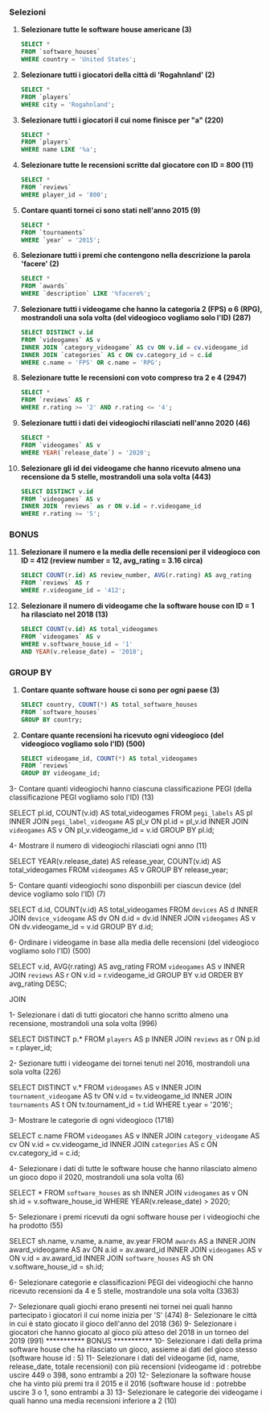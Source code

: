 ### Selezioni

1. **Selezionare tutte le software house americane (3)**
    ```sql
    SELECT * 
    FROM `software_houses` 
    WHERE country = 'United States';
    ```

2. **Selezionare tutti i giocatori della città di 'Rogahnland' (2)**
    ```sql
    SELECT * 
    FROM `players`
    WHERE city = 'Rogahnland';
    ```

3. **Selezionare tutti i giocatori il cui nome finisce per "a" (220)**
    ```sql
    SELECT * 
    FROM `players`
    WHERE name LIKE '%a';
    ```

4. **Selezionare tutte le recensioni scritte dal giocatore con ID = 800 (11)**
    ```sql
    SELECT *
    FROM `reviews`
    WHERE player_id = '800';
    ```

5. **Contare quanti tornei ci sono stati nell'anno 2015 (9)**
    ```sql
    SELECT *
    FROM `tournaments`
    WHERE `year` = '2015';
    ```

6. **Selezionare tutti i premi che contengono nella descrizione la parola 'facere' (2)**
    ```sql
    SELECT * 
    FROM `awards`
    WHERE `description` LIKE '%facere%';
    ```

7. **Selezionare tutti i videogame che hanno la categoria 2 (FPS) o 6 (RPG), mostrandoli una sola volta (del videogioco vogliamo solo l'ID) (287)**
    ```sql
    SELECT DISTINCT v.id 
    FROM `videogames` AS v
    INNER JOIN `category_videogame` AS cv ON v.id = cv.videogame_id
    INNER JOIN `categories` AS c ON cv.category_id = c.id
    WHERE c.name = 'FPS' OR c.name = 'RPG';
    ```

8. **Selezionare tutte le recensioni con voto compreso tra 2 e 4 (2947)**
    ```sql
    SELECT * 
    FROM `reviews` AS r
    WHERE r.rating >= '2' AND r.rating <= '4';
    ```

9. **Selezionare tutti i dati dei videogiochi rilasciati nell'anno 2020 (46)**
    ```sql
    SELECT * 
    FROM `videogames` AS v
    WHERE YEAR(`release_date`) = '2020';
    ```

10. **Selezionare gli id dei videogame che hanno ricevuto almeno una recensione da 5 stelle, mostrandoli una sola volta (443)**
    ```sql
    SELECT DISTINCT v.id
    FROM `videogames` AS v
    INNER JOIN `reviews` as r ON v.id = r.videogame_id
    WHERE r.rating >= '5';
    ```


### BONUS

11. **Selezionare il numero e la media delle recensioni per il videogioco con ID = 412 (review number = 12, avg_rating = 3.16 circa)**
    ```sql
    SELECT COUNT(r.id) AS review_number, AVG(r.rating) AS avg_rating
    FROM `reviews` AS r
    WHERE r.videogame_id = '412';
    ```

12. **Selezionare il numero di videogame che la software house con ID = 1 ha rilasciato nel 2018 (13)**
    ```sql
    SELECT COUNT(v.id) AS total_videogames
    FROM `videogames` AS v
    WHERE v.software_house_id = '1' 
    AND YEAR(v.release_date) = '2018';
    ```

### GROUP BY

1. **Contare quante software house ci sono per ogni paese (3)**
    ```sql
    SELECT country, COUNT(*) AS total_software_houses
    FROM `software_houses`
    GROUP BY country;
    ```


2. **Contare quante recensioni ha ricevuto ogni videogioco (del videogioco vogliamo solo l'ID) (500)**
    ```sql
    SELECT videogame_id, COUNT(*) AS total_videogames 
    FROM `reviews`
    GROUP BY videogame_id;
    ```

3- Contare quanti videogiochi hanno ciascuna classificazione PEGI (della classificazione PEGI vogliamo solo l'ID) (13)

SELECT pl.id, COUNT(v.id) AS total_videogames
FROM `pegi_labels` AS pl
INNER JOIN `pegi_label_videogame` AS pl_v ON pl.id = pl_v.id
INNER JOIN `videogames` AS v ON pl_v.videogame_id = v.id
GROUP BY pl.id;


4- Mostrare il numero di videogiochi rilasciati ogni anno (11)

SELECT YEAR(v.release_date) AS release_year, COUNT(v.id) AS total_videogames
FROM `videogames` AS v
GROUP BY release_year;


5- Contare quanti videogiochi sono disponbiili per ciascun device (del device vogliamo solo l'ID) (7)

SELECT d.id, COUNT(v.id) AS total_videogames
FROM `devices` AS d
INNER JOIN `device_videogame` AS dv ON d.id = dv.id
INNER JOIN `videogames` AS v ON dv.videogame_id = v.id
GROUP BY d.id;


6- Ordinare i videogame in base alla media delle recensioni (del videogioco vogliamo solo l'ID) (500)

SELECT v.id, AVG(r.rating) AS avg_rating
FROM `videogames` AS v
INNER JOIN `reviews` AS r ON v.id = r.videogame_id
GROUP BY v.id
ORDER BY avg_rating DESC;


JOIN

1- Selezionare i dati di tutti giocatori che hanno scritto almeno una recensione, mostrandoli una sola volta (996)

SELECT DISTINCT p.*
FROM `players` AS p
INNER JOIN `reviews` as r ON p.id = r.player_id;


2- Sezionare tutti i videogame dei tornei tenuti nel 2016, mostrandoli una sola volta (226)

SELECT DISTINCT v.*
FROM `videogames` AS v
INNER JOIN `tournament_videogame` AS tv ON v.id = tv.videogame_id
INNER JOIN `tournaments` AS t ON tv.tournament_id = t.id
WHERE t.year = '2016';


3- Mostrare le categorie di ogni videogioco (1718)

SELECT c.name 
FROM `videogames` AS v
INNER JOIN `category_videogame` AS cv ON v.id = cv.videogame_id
INNER JOIN `categories` AS c ON cv.category_id = c.id;


4- Selezionare i dati di tutte le software house che hanno rilasciato almeno un gioco dopo il 2020, mostrandoli una sola volta (6)

SELECT * 
FROM `software_houses` as sh
INNER JOIN `videogames` as v ON sh.id = v.software_house_id
WHERE YEAR(v.release_date) > 2020;


5- Selezionare i premi ricevuti da ogni software house per i videogiochi che ha prodotto (55)

SELECT sh.name, v.name, a.name, av.year 
FROM `awards` AS a
INNER JOIN award_videogame AS av ON a.id = av.award_id
INNER JOIN `videogames` AS v ON v.id = av.award_id
INNER JOIN `software_houses` AS sh ON v.software_house_id = sh.id;


6- Selezionare categorie e classificazioni PEGI dei videogiochi che hanno ricevuto recensioni da 4 e 5 stelle, mostrandole una sola volta (3363)




7- Selezionare quali giochi erano presenti nei tornei nei quali hanno partecipato i giocatori il cui nome inizia per 'S' (474)
8- Selezionare le città in cui è stato giocato il gioco dell'anno del 2018 (36)
9- Selezionare i giocatori che hanno giocato al gioco più atteso del 2018 in un torneo del 2019 (991)
*********** BONUS ***********
10- Selezionare i dati della prima software house che ha rilasciato un gioco, assieme ai dati del gioco stesso (software house id : 5)
11- Selezionare i dati del videogame (id, name, release_date, totale recensioni) con più recensioni (videogame id : potrebbe uscire 449 o 398, sono entrambi a 20)
12- Selezionare la software house che ha vinto più premi tra il 2015 e il 2016 (software house id : potrebbe uscire 3 o 1, sono entrambi a 3)
13- Selezionare le categorie dei videogame i quali hanno una media recensioni inferiore a 2 (10)
